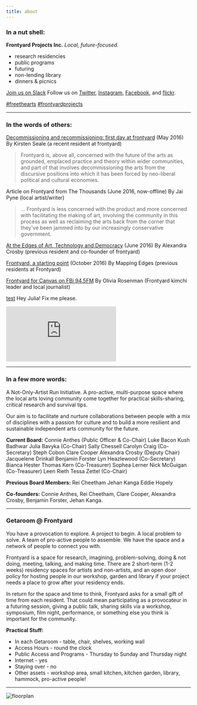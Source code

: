 ```yaml
---
title: about
---
```


### In a nut shell:

**Frontyard Projects Inc.**
*Local, future-focused.*

- research residencies
- public programs
- futuring
- non-lending library
- dinners & picnics

[Join us on Slack](https://frontyard-slackin.herokuapp.com/)
Follow us on [Twitter](https://twitter.com/Frontyard_Inc), [Instagram](https://www.instagram.com/frontyardorg/), [Facebook](https://www.facebook.com/Frontyard-144414939266114/), and [flickr](https://www.flickr.com/photos/139358427@N03/albums).

[\#freethearts](https://twitter.com/hashtag/freethearts) [\#frontyardprojects](https://twitter.com/hashtag/frontyardprojects)

-----

### In the words of others:

[Decommissioning and recommissioning: first day at frontyard](https://vernacularurbanisms.wordpress.com/2016/05/26/decommissioning-and-recommissioning-first-day-at-frontyard/) (May 2016)
By Kirsten Seale (a recent resident at frontyard)

> Frontyard is, above all, concerned with the future of the arts as grounded, emplaced practice and theory within wider communities, and part of that involves decommissioning the arts from the discursive positions into which it has been forced by neo-liberal political and cultural economies.

Article on Frontyard from The Thousands (June 2016, now-offline)
By Jai Pyne (local artist/writer)

> ... Frontyard is less concerned with the product and more concerned with facilitating the making of art, involving the community in this process as well as reclaiming the arts back from the corner that they've been jammed into by our increasingly conservative government.

[At the Edges of Art, Technology and Democracy](https://www.openaustraliafoundation.org.au/2016/06/07/at-the-edges-of-art-and-technology/) (June 2016)
By Alexandra Crosby (previous resident and co-founder of frontyard)

[Frontyard, a starting point](http://walkinglab.org/frontyard-a-starting-point/) (October 2016)
By Mapping Edges (previous residents at Frontyard)

[Frontyard for Canvas on FBi 94.5FM](https://archive.org/details/Frontyardoncanvas)
By Olivia Rosenman (Frontyard kimchi leader and local journalist)

[test](https:///google.com)
Hey Julia! Fix me please.

<iframe src="https://archive.org/embed/Frontyardoncanvas" frameborder="0" webkitallowfullscreen="true" mozallowfullscreen="true" allowfullscreen></iframe>

* * * *

### In a few more words:

A Not-Only-Artist Run Initiative. A pro-active, multi-purpose space where the local arts loving community come together for practical skills-sharing, critical research and survival tips.

Our aim is to facilitate and nurture collaborations between people with a mix of disciplines with a passion for culture and to build a more resilient and sustainable independent arts community for the future.

**Current Board:**
Connie Anthes (Public Officer & Co-Chair)
Luke Bacon
Kush Badhwar
Julia Bavyka (Co-Chair)
Sally Chessell
Carolyn Craig (Co-Secretary)
Steph Cobon
Clare Cooper
Alexandra Crosby (Deputy Chair)
Jacquelene Drinkall
Benjamin Forster
Lyn Heazlewood (Co-Secretary)
Bianca Hester
Thomas Kern (Co-Treasurer)
Sophea Lerner 
Nick McGuigan (Co-Treasurer)
Leen Rieth
Tessa Zettel (Co-Chair)

**Previous Board Members:**
Rei Cheetham
Jehan Kanga
Eddie Hopely

**Co-founders:**
Connie Anthes, Rei Cheetham, Clare Cooper, Alexandra Crosby,
Benjamin Forster, Jehan Kanga.

* * * *

### Getaroom @ Frontyard

You have a provocation to explore. A project to begin. A local problem to solve. A team of pro-active people to assemble. We have the space and a network of people to connect you with.

Frontyard is a space for research, imagining, problem-solving, doing & not doing, meeting, talking, and making time. There are 2 short-term (1-2 weeks) residency spaces for artists and non-artists, and an open door policy for hosting people in our workshop, garden and library if your project needs a place to grow after your residency ends.

In return for the space and time to think, Frontyard asks for a small gift of time from each resident. That could mean participating as a provocateur in a futuring session, giving a public talk, sharing skills via a workshop, symposium, film night, performance, or something else you think is important for the community.

**Practical Stuff:**

- In each Getaroom - table, chair, shelves, working wall
- Access Hours - round the clock
- Public Access and Programs - Thursday to Sunday and Thursday night
- Internet - yes
- Staying over - no
- Other assets - workshop area, small kitchen, kitchen garden, library, hammock, pro-active people!

------

![floorplan](/images/floorplan.jpg)
